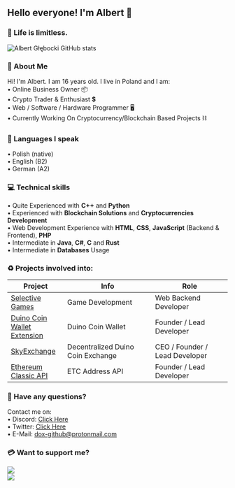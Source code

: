 <!--
      .o8                                      .o8                        
     "888                                     "888                        
 .oooo888   .ooooo.  oooo    ooo          .oooo888   .ooooo.  oooo    ooo 
d88' `888  d88' `88b  `88b..8P'          d88' `888  d88' `88b  `88.  .8'  
888   888  888   888    Y888'    8888888 888   888  888ooo888   `88..8'   
888   888  888   888  .o8"'88b           888   888  888    .o    `888'    
`Y8bod88P" `Y8bod8P' o88'   888o         `Y8bod88P" `Y8bod8P'     `8'     
-->

## Hello everyone! I'm Albert 👋
### 🎈 Life is limitless.
![Albert Głębocki GitHub stats](https://github-readme-stats.vercel.app/api?username=dox-dev&show_icons=true&title_color=ffffff&text_color=ffffff&icon_color=ffc0cb&bg_color=282828&hide_border=1&custom_title=Albert%20Głębocki%20-%20Stats)

### 🖤 About **Me**
Hi! I'm Albert. I am 16 years old. I live in Poland and I am:<br>
&bull; Online Business Owner 📦<br>
&bull; Crypto Trader & Enthusiast 💲<br>
&bull; Web / Software / Hardware Programmer 🖥<br>
&bull; Currently Working On Cryptocurrency/Blockchain Based Projects ⛓<br>

### 🏴 Languages I speak
&bull; Polish (native)<br>
&bull; English (B2)<br>
&bull; German (A2)

### 💻 Technical skills
&bull; Quite Experienced with **C++** and **Python**<br>
&bull; Experienced with **Blockchain Solutions** and **Cryptocurrencies Development**<br>
&bull; Web Development Experience with **HTML**, **CSS**, **JavaScript** (Backend & Frontend), **PHP**<br>
&bull; Intermediate in **Java**, **C#**, **C** and **Rust**<br>
&bull; Intermediate in **Databases** Usage<br>

### ♻ Projects involved into:
| Project | Info | Role |
|-------------------------------------------------------|------------------------------------------------------------------------------------------------|-----------------------------------------------------------|
| [Selective<br>Games](https://selectivegames.pl) | Game Development | Web Backend Developer |
| [Duino Coin<br>Wallet Extension](https://github.com/dox-dev/duino-coin-wallet) | Duino Coin Wallet | Founder / Lead Developer |
| [SkyExchange](https://www.skyexchange.ga) | Decentralized Duino Coin Exchange | CEO / Founder / Lead Developer |
| [Ethereum<br>Classic API](https://github.com/dox-dev/etc-address-api) | ETC Address API | Founder / Lead Developer |

### 📩 Have any questions?
Contact me on:<br>
&bull;&nbsp;Discord: <a href="https://discordapp.com/users/598511690253860886">Click Here</a><br>
&bull;&nbsp;Twitter: <a href="https://twitter.com/messages/compose?recipient_id=1247822182731919360">Click Here</a><br>
&bull;&nbsp;E-Mail: <a href="mailto:dox-github@protonmail.com">dox-github@protonmail.com</a>

### 💳 Want to support me?
[![](https://i.ibb.co/R67G2Jc/rsz-donate.png)](https://www.paypal.com/donate/?hosted_button_id=DEUL7QC4ZZQSJ)<br>
[![](https://i.ibb.co/b7dhDc4/cryptodonate.png)](https://dox-dev.github.io/crypto-donate/)
